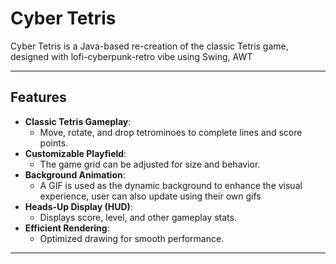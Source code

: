# Cyber Tetris

Cyber Tetris is a Java-based re-creation of the classic Tetris game, designed with lofi-cyberpunk-retro vibe using Swing, AWT

---

## Features
- **Classic Tetris Gameplay**:
  - Move, rotate, and drop tetrominoes to complete lines and score points.
- **Customizable Playfield**:
  - The game grid can be adjusted for size and behavior.
- **Background Animation**:
  - A GIF is used as the dynamic background to enhance the visual experience, user can also update using their own gifs
- **Heads-Up Display (HUD)**:
  - Displays score, level, and other gameplay stats.
- **Efficient Rendering**:
  - Optimized drawing for smooth performance.

---
